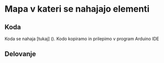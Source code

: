 # Mapa v kateri se nahajajo elementi
## Koda
Koda se nahaja 
 [tukaj] (). 
Kodo kopiramo in prilepimo v program Arduino IDE



## Delovanje
